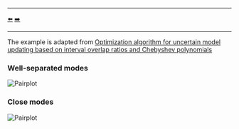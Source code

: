 ***
[⬅️](../017/README.md "Previous example")
[➡️](../019/README.md "Next example")
***

The example is adapted from [Optimization algorithm for uncertain model updating based on interval overlap ratios and Chebyshev polynomials](https://doi.org/10.1016/j.apm.2024.115864)

### Well-separated modes

![Pairplot](pairplot.png "Well-separated modes")

### Close modes

![Pairplot](pairplot_close_modes.png "Close modes")
